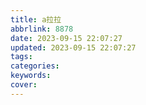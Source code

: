 ```yaml
---
title: a拉拉
abbrlink: 8878
date: 2023-09-15 22:07:27
updated: 2023-09-15 22:07:27
tags:
categories:
keywords:
cover:
---
```

